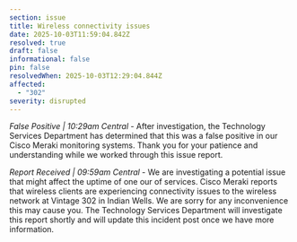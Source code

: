 ```yaml
---
section: issue
title: Wireless connectivity issues
date: 2025-10-03T11:59:04.842Z
resolved: true
draft: false
informational: false
pin: false
resolvedWhen: 2025-10-03T12:29:04.844Z
affected:
  - "302"
severity: disrupted
---
```

*False Positive | 10:29am Central* - After investigation, the Technology Services Department has determined that this was a false positive in our Cisco Meraki monitoring systems. Thank you for your patience and understanding while we worked through this issue report.

*Report Received | 09:59am Central* - We are investigating a potential issue that might affect the uptime of one our of services. Cisco Meraki reports that wireless clients are experiencing connectivity issues to the wireless network at Vintage 302 in Indian Wells. We are sorry for any inconvenience this may cause you. The Technology Services Department will investigate this report shortly and will update this incident post once we have more information.